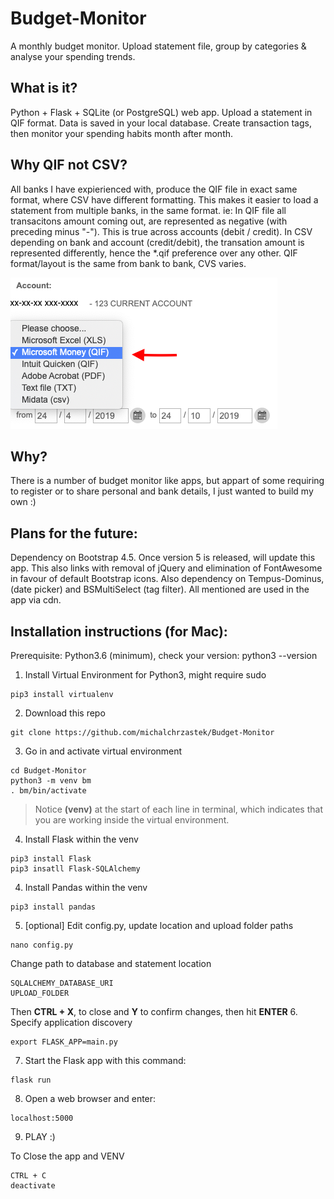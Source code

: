 # Budget-Monitor
A monthly budget monitor. Upload statement file, group by categories &amp; analyse your spending trends.

## What is it?
Python + Flask + SQLite (or PostgreSQL) web app. Upload a statement in QIF format. Data is saved in your local database. Create transaction tags, then monitor your spending habits month after month.

## Why QIF not CSV?
All banks I have expierienced with, produce the QIF file in exact same format, where CSV have different formatting.
This makes it easier to load a statement from multiple banks, in the same format.
ie:
In QIF file all transacitons amount coming out, are represented as negative (with preceding minus "-"). This is true across accounts (debit / credit).
In CSV depending on bank and account (credit/debit), the transation amount is represented differently, hence the *.qif preference over any other.
QIF format/layout is the same from bank to bank, CVS varies.

![alt text](https://github.com/michalchrzastek/Budget-Monitor/blob/master/img/microsoft_money_QIF.png)


## Why?
There is a number of budget monitor like apps, but appart of some requiring to register or to share personal and bank details, I just wanted to build my own :)

## Plans for the future:
Dependency on Bootstrap 4.5. Once version 5 is released, will update this app. This also links with removal of jQuery and elimination of FontAwesome in favour of default Bootstrap icons. Also dependency on Tempus-Dominus, (date picker) and BSMultiSelect (tag filter). All mentioned are used in the app via cdn.

## Installation instructions (for Mac):
Prerequisite: Python3.6 (minimum), check your version: python3 --version

1. Install Virtual Environment for Python3, might require sudo
```
pip3 install virtualenv
```
2. Download this repo
```
git clone https://github.com/michalchrzastek/Budget-Monitor
```
3. Go in and activate virtual environment
```
cd Budget-Monitor
python3 -m venv bm
. bm/bin/activate
```
> Notice **(venv)** at the start of each line in terminal, which indicates that you are working inside the virtual environment.

4. Install Flask within the venv
```
pip3 install Flask
pip3 insatll Flask-SQLAlchemy
```
4. Install Pandas within the venv
```
pip3 install pandas
```
5. [optional] Edit config.py, update location and upload folder paths
```
nano config.py
```
Change path to database and statement location
```
SQLALCHEMY_DATABASE_URI
UPLOAD_FOLDER
```
Then **CTRL + X**, to close and **Y** to confirm changes, then hit **ENTER**
6. Specify application discovery 
```
export FLASK_APP=main.py
```
7. Start the Flask app with this command:
```
flask run
```
8. Open a web browser and enter:
```
localhost:5000
```
9. PLAY :)


To Close the app and VENV
```
CTRL + C
deactivate
```
